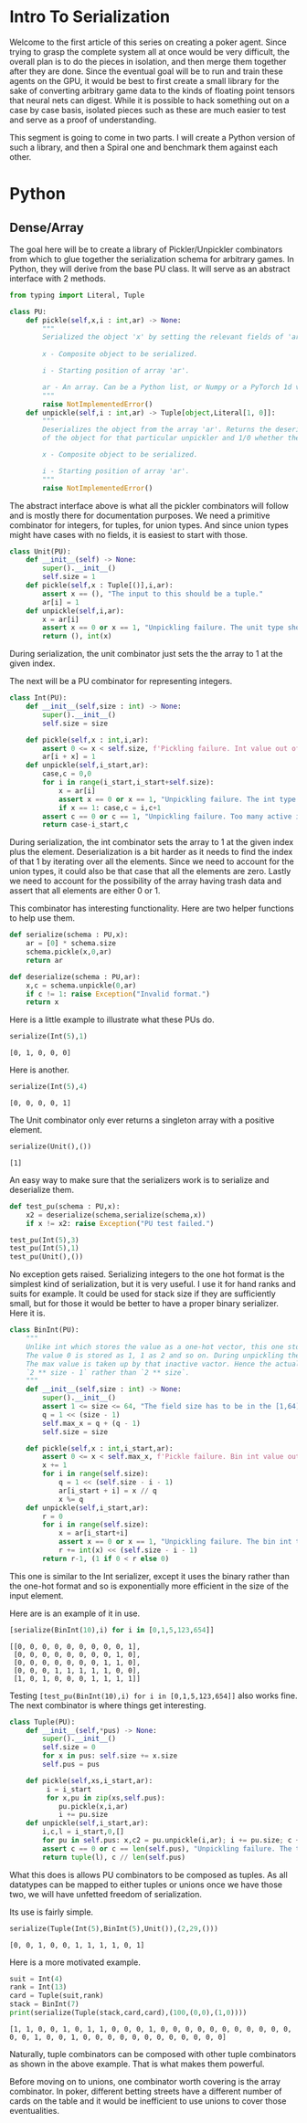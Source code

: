 # Intro To Serialization

Welcome to the first article of this series on creating a poker agent. Since trying to grasp the complete system all at once would be very difficult, the overall plan is to do the pieces in isolation, and then merge them together after they are done. Since the eventual goal will be to run and train these agents on the GPU, it would be best to first create a small library for the sake of converting arbitrary game data to the kinds of floating point tensors that neural nets can digest. While it is possible to hack something out on a case by case basis, isolated pieces such as these are much easier to test and serve as a proof of understanding.

This segment is going to come in two parts. I will create a Python version of such a library, and then a Spiral one and benchmark them against each other.

# Python

## Dense/Array

The goal here will be to create a library of Pickler/Unpickler combinators from which to glue together the serialization schema for arbitrary games. In Python, they will derive from the base PU class. It will serve as an abstract interface with 2 methods.

```py
from typing import Literal, Tuple

class PU:
    def pickle(self,x,i : int,ar) -> None: 
        """
        Serialized the object 'x' by setting the relevant fields of 'ar' to 1.
        
        x - Composite object to be serialized.

        i - Starting position of array 'ar'.

        ar - An array. Can be a Python list, or Numpy or a PyTorch 1d vector.
        """
        raise NotImplementedError()
    def unpickle(self,i : int,ar) -> Tuple[object,Literal[1, 0]]:
        """
        Deserializes the object from the array 'ar'. Returns the deserialized part
        of the object for that particular unpickler and 1/0 whether the unpickling has succeeded.

        x - Composite object to be serialized.

        i - Starting position of array 'ar'.
        """
        raise NotImplementedError()
```

The abstract interface above is what all the pickler combinators will follow and is mostly there for documentation purposes. We need a primitive combinator for integers, for tuples, for union types. And since union types might have cases with no fields, it is easiest to start with those.

```py
class Unit(PU):
    def __init__(self) -> None:
        super().__init__()
        self.size = 1
    def pickle(self,x : Tuple[()],i,ar): 
        assert x == (), "The input to this should be a tuple."
        ar[i] = 1
    def unpickle(self,i,ar):
        x = ar[i]
        assert x == 0 or x == 1, "Unpickling failure. The unit type should always be either be active or inactive."
        return (), int(x)
```

During serialization, the unit combinator just sets the the array to 1 at the given index.

The next will be a PU combinator for representing integers.

```py
class Int(PU):
    def __init__(self,size : int) -> None:
        super().__init__()
        self.size = size

    def pickle(self,x : int,i,ar):
        assert 0 <= x < self.size, f'Pickling failure. Int value out of bounds. Got: {x} Size: {self.size}'
        ar[i + x] = 1
    def unpickle(self,i_start,ar):
        case,c = 0,0
        for i in range(i_start,i_start+self.size):
            x = ar[i]
            assert x == 0 or x == 1, "Unpickling failure. The int type must either be active or inactive."
            if x == 1: case,c = i,c+1
        assert c == 0 or c == 1, "Unpickling failure. Too many active indices in the one-hot vector."
        return case-i_start,c
```

During serialization, the int combinator sets the array to 1 at the given index plus the element. Deserialization is a bit harder as it needs to find the index of that 1 by iterating over all the elements. Since we need to account for the union types, it could also be that case that all the elements are zero. Lastly we need to account for the possibility of the array having trash data and assert that all elements are either 0 or 1.

This combinator has interesting functionality. Here are two helper functions to help use them.

```py
def serialize(schema : PU,x):
    ar = [0] * schema.size
    schema.pickle(x,0,ar)
    return ar

def deserialize(schema : PU,ar):
    x,c = schema.unpickle(0,ar)
    if c != 1: raise Exception("Invalid format.")
    return x
```

Here is a little example to illustrate what these PUs do.

```py
serialize(Int(5),1)
```
```
[0, 1, 0, 0, 0]
```

Here is another.

```py
serialize(Int(5),4)
```
```
[0, 0, 0, 0, 1]
```

The Unit combinator only ever returns a singleton array with a positive element.

```py
serialize(Unit(),())
```
```
[1]
```

An easy way to make sure that the serializers work is to serialize and deserialize them.

```py
def test_pu(schema : PU,x):
    x2 = deserialize(schema,serialize(schema,x))
    if x != x2: raise Exception("PU test failed.")
```

```py
test_pu(Int(5),3)
test_pu(Int(5),1)
test_pu(Unit(),())
```

No exception gets raised. Serializing integers to the one hot format is the simplest kind of serialization, but it is very useful. I use it for hand ranks and suits for example. It could be used for stack size if they are sufficiently small, but for those it would be better to have a proper binary serializer. Here it is.

```py
class BinInt(PU):
    """
    Unlike int which stores the value as a one-hot vector, this one stores it as a binary value.
    The value 0 is stored as 1, 1 as 2 and so on. During unpickling the zero vector is considered inactive.
    The max value is taken up by that inactive vactor. Hence the actual capacity is
    `2 ** size - 1` rather than `2 ** size`.
    """
    def __init__(self,size : int) -> None:
        super().__init__()
        assert 1 <= size <= 64, "The field size has to be in the [1,64] range."
        q = 1 << (size - 1)
        self.max_x = q + (q - 1)
        self.size = size

    def pickle(self,x : int,i_start,ar):
        assert 0 <= x < self.max_x, f'Pickle failure. Bin int value out of bounds. Got: {x} Size: {self.max_x}'
        x += 1
        for i in range(self.size):
            q = 1 << (self.size - i - 1)
            ar[i_start + i] = x // q
            x %= q
    def unpickle(self,i_start,ar):
        r = 0
        for i in range(self.size):
            x = ar[i_start+i]
            assert x == 0 or x == 1, "Unpickling failure. The bin int type must either be active or inactive."
            r += int(x) << (self.size - i - 1)
        return r-1, (1 if 0 < r else 0)
```

This one is similar to the Int serializer, except it uses the binary rather than the one-hot format and so is exponentially more efficient in the size of the input element.

Here are is an example of it in use.

```py
[serialize(BinInt(10),i) for i in [0,1,5,123,654]]
```
```
[[0, 0, 0, 0, 0, 0, 0, 0, 0, 1],
 [0, 0, 0, 0, 0, 0, 0, 0, 1, 0],
 [0, 0, 0, 0, 0, 0, 0, 1, 1, 0],
 [0, 0, 0, 1, 1, 1, 1, 1, 0, 0],
 [1, 0, 1, 0, 0, 0, 1, 1, 1, 1]]
```

Testing `[test_pu(BinInt(10),i) for i in [0,1,5,123,654]]` also works fine. The next combinator is where things get interesting.

```py
class Tuple(PU):
    def __init__(self,*pus) -> None:
        super().__init__()
        self.size = 0
        for x in pus: self.size += x.size
        self.pus = pus

    def pickle(self,xs,i_start,ar):
         i = i_start
         for x,pu in zip(xs,self.pus): 
            pu.pickle(x,i,ar)
            i += pu.size
    def unpickle(self,i_start,ar):
        i,c,l = i_start,0,[]
        for pu in self.pus: x,c2 = pu.unpickle(i,ar); i += pu.size; c += c2; l.append(x)
        assert c == 0 or c == len(self.pus), "Unpickling failure. The tuple should have all of its elements be either active or inactive."
        return tuple(l), c // len(self.pus)
```

What this does is allows PU combinators to be composed as tuples. As all datatypes can be mapped to either tuples or unions once we have those two, we will have unfetted freedom of serialization.

Its use is fairly simple.

```py
serialize(Tuple(Int(5),BinInt(5),Unit()),(2,29,()))
```
```
[0, 0, 1, 0, 0, 1, 1, 1, 1, 0, 1]
```

Here is a more motivated example.

```py
suit = Int(4)
rank = Int(13)
card = Tuple(suit,rank)
stack = BinInt(7)
print(serialize(Tuple(stack,card,card),(100,(0,0),(1,0))))
```
```
[1, 1, 0, 0, 1, 0, 1, 1, 0, 0, 0, 1, 0, 0, 0, 0, 0, 0, 0, 0, 0, 0, 0, 0, 0, 1, 0, 0, 1, 0, 0, 0, 0, 0, 0, 0, 0, 0, 0, 0, 0]
```

Naturally, tuple combinators can be composed with other tuple combinators as shown in the above example. That is what makes them powerful.

Before moving on to unions, one combinator worth covering is the array combinator. In poker, different betting streets have a different number of cards on the table and it would be inefficient to use unions to cover those eventualities.

